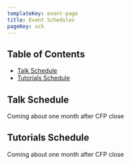 ```yaml
---
templateKey: event-page
title: Event Schedules
pageKey: sch
---
```


## Table of Contents

- [Talk Schedule](#talk-schedule)
- [Tutorials Schedule](#tutorials-schedule)

## Talk Schedule

Coming about one month after CFP close

## Tutorials Schedule

Coming about one month after CFP close
